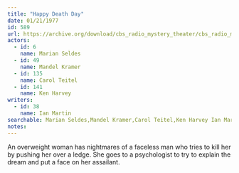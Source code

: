 ```yaml
---
title: "Happy Death Day"
date: 01/21/1977
id: 589
url: https://archive.org/download/cbs_radio_mystery_theater/cbs_radio_mystery_theater-0551-0600.zip/cbs_radio_mystery_theater-0551-0600%2Fcbsrmt_0589_happy_death_day.mp3
actors:  
  - id: 6
    name: Marian Seldes  
  - id: 49
    name: Mandel Kramer  
  - id: 135
    name: Carol Teitel  
  - id: 141
    name: Ken Harvey
writers:  
  - id: 38
    name: Ian Martin
searchable: Marian Seldes,Mandel Kramer,Carol Teitel,Ken Harvey Ian Martin
notes:  
---
```

An overweight woman has nightmares of a faceless man who tries to kill her by pushing her over a ledge. She goes to a psychologist to try to explain the dream and put a face on her assailant.